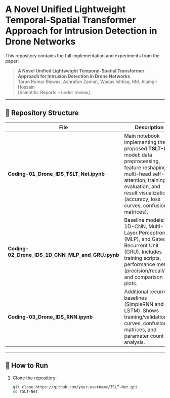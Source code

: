 # A Novel Unified Lightweight Temporal-Spatial Transformer Approach for Intrusion Detection in Drone Networks

This repository contains the full implementation and experiments from the paper:

> **A Novel Unified Lightweight Temporal-Spatial Transformer Approach for Intrusion Detection in Drone Networks**  
> Tarun Kumar Biswas, Ashrafun Zannat, Waqas Ishtiaq, Md. Alamgir Hossain  
> [Scientific Reports – under review]

---

## 📂 Repository Structure

| File | Description |
|------|-------------|
| **Coding-01_Drone_IDS_TSLT_Net.ipynb** | Main notebook implementing the proposed **TSLT-Net** model: data preprocessing, feature reshaping, multi-head self-attention, training, evaluation, and result visualization (accuracy, loss curves, confusion matrices). |
| **Coding-02_Drone_IDS_1D_CNN_MLP_and_GRU.ipynb** | Baseline models: 1D-CNN, Multi-Layer Perceptron (MLP), and Gated Recurrent Unit (GRU). Includes training scripts, performance metrics (precision/recall/F1), and comparison plots. |
| **Coding-03_Drone_IDS_RNN.ipynb** | Additional recurrent baselines (SimpleRNN and LSTM). Shows training/validation curves, confusion matrices, and parameter count analysis. |

---

## 🚀 How to Run

1. Clone the repository:
   ```bash
   git clone https://github.com/your-username/TSLT-Net.git
   cd TSLT-Net
